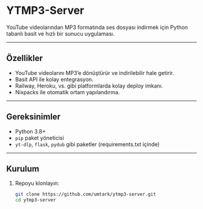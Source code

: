 # YTMP3-Server

YouTube videolarından MP3 formatında ses dosyası indirmek için Python tabanlı basit ve hızlı bir sunucu uygulaması.

---

## Özellikler

- YouTube videolarını MP3’e dönüştürür ve indirilebilir hale getirir.
- Basit API ile kolay entegrasyon.
- Railway, Heroku, vs. gibi platformlarda kolay deploy imkanı.
- Nixpacks ile otomatik ortam yapılandırma.

---

## Gereksinimler

- Python 3.8+
- `pip` paket yöneticisi
- `yt-dlp`, `flask`, `pydub` gibi paketler (requirements.txt içinde)

---

## Kurulum

1. Repoyu klonlayın:

   ```bash
   git clone https://github.com/umtark/ytmp3-server.git
   cd ytmp3-server
